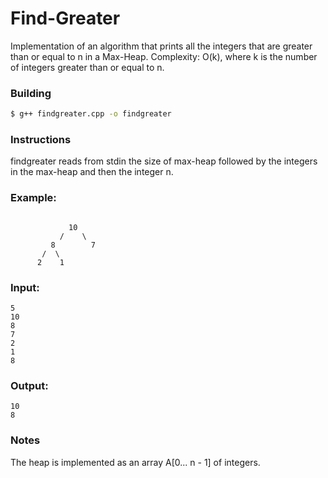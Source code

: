 # Find-Greater

Implementation of an algorithm that prints all the integers that are greater than or equal to n in a Max-Heap. 
Complexity: O(k), where k is the number of integers greater than or equal to n.

### Building
``` bash
$ g++ findgreater.cpp -o findgreater
```
### Instructions

  findgreater reads from stdin the size of max-heap followed by the integers in the max-heap and then the integer n.

### Example:
```

             10 
           /    \
         8        7
       /  \
      2    1 

```
### Input:
``` 
5
10
8
7
2
1
8
```
### Output:
```
10
8
```

### Notes
The heap is implemented as an array A[0... n - 1] of integers. 
